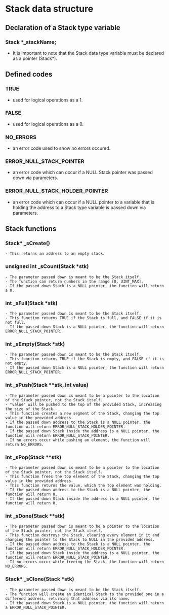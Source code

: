 # Stack data structure

## Declaration of a Stack type variable

### Stack *_stackName;
- It is important to note that the Stack data type variable must be declared as a pointer (Stack*).

## Defined codes

   ### TRUE  
   - used for logical operations as a 1.
   ### FALSE
   - used for logical operations as a 0.
   ### NO_ERRORS
   - an error code used to show no errors occured.
   ### ERROR_NULL_STACK_POINTER
   - an error code which can occur if a NULL Stack pointer was passed down via parameters.
   ### ERROR_NULL_STACK_HOLDER_POINTER
   - an error code which can occur if a NULL pointer to a variable that is holding the address to a Stack type variable is passed down via parameters.

## Stack functions

### Stack* _sCreate()
    - This returns an address to an empty stack.

### unsigned int _sCount(Stack *stk)
    - The parameter passed down is meant to be the Stack itself.
    - The function can return numbers in the range [0, UINT_MAX].
    - If the passed down Stack is a NULL pointer, the function will return a 0.

### int _sFull(Stack *stk)
    - The parameter passed down is meant to be the Stack itself.
    - This function returns TRUE if the Stack is full, and FALSE if it is not full.
    - If the passed down Stack is a NULL pointer, the function will return ERROR_NULL_STACK_POINTER.

### int _sEmpty(Stack *stk)
    - The parameter passed down is meant to be the Stack itself.
    - This function returns TRUE if the Stack is empty, and FALSE if it is not empty.
    - If the passed down Stack is a NULL pointer, the function will return ERROR_NULL_STACK_POINTER.

### int _sPush(Stack **stk, int value)
    - The parameter passed down is meant to be a pointer to the location of the Stack pointer, not the Stack itself.
    - "value" will be pushed to the top of the provided Stack, increasing the size of the Stack.
    - This function creates a new segment of the Stack, changing the top value in the provided address.
    - If the passed down address to the Stack is a NULL pointer, the function will return ERROR_NULL_STACK_HOLDER_POINTER.
    - If the passed down Stack inside the address is a NULL pointer, the function will return ERROR_NULL_STACK_POINTER.
    - If no errors occur while pushing an element, the function will return NO_ERRORS. 

### int _sPop(Stack **stk)
    - The parameter passed down is meant to be a pointer to the location of the Stack pointer, not the Stack itself.
    - This function frees the top element of the Stack, changing the top value in the provided address.
    - This function returns the value, which the top element was holding.
    - If the passed down address to the Stack is a NULL pointer, the function will return 0.
    - If the passed down Stack inside the address is a NULL pointer, the function will return 0.

### int _sDone(Stack **stk)
    - The parameter passed down is meant to be a pointer to the location of the Stack pointer, not the Stack itself.
    - This function destroys the Stack, clearing every element in it and changing the pointer to the Stack to NULL in the provided address.
    - If the passed down address to the Stack is a NULL pointer, the function will return ERROR_NULL_STACK_HOLDER_POINTER.
    - If the passed down Stack inside the address is a NULL pointer, the function will return ERROR_NULL_STACK_POINTER.
    - If no errors occur while freeing the Stack, the function will return NO_ERRORS. 

### Stack* _sClone(Stack *stk)
    - The parameter passed down is meant to be the Stack itself.
    - The function will create an identical Stack to the provided one in a differend address, returning that address via its name.
    - If the passed down Stack is a NULL pointer, the function will return a ERROR_NULL_STACK_POINTER.
